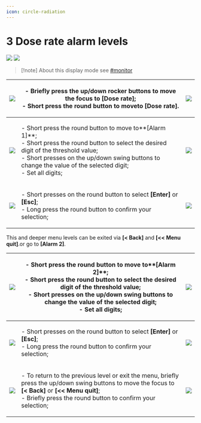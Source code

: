 ```yaml
---
icon: circle-radiation
---
```


# 3 Dose rate   alarm levels

![](<../../.gitbook/assets/dose\_rate\_sym (1).png>) ![](<../../.gitbook/assets/md\_alarm\_1 (1).png>)&#x20;

> \[!note] About this display mode see [#monitor](../display-modes.md#monitor "mention")

| ![](<../../.gitbook/assets/settings\_modality\_Zv\_per\_h\_f (3).png>)                               | <p>- Briefly press the up/down rocker buttons to move the focus to <strong>[Dose rate]</strong>;<br>- Short press the round button to moveto <strong>[Dose rate]</strong>.</p>                                                                                       | ![](../../.gitbook/assets/settings\_dose\_rate\_selected\_f.png)                                    |
| ---------------------------------------------------------------------------------------------------- | -------------------------------------------------------------------------------------------------------------------------------------------------------------------------------------------------------------------------------------------------------------------- | --------------------------------------------------------------------------------------------------- |
| ![](../../.gitbook/assets/settings\_dose\_rate\_threshold\_1\_selected\_f.png)                       | <p>- Short press the round button to move to**[Alarm 1]**;<br>- Short press the round button to select the desired digit of the threshold value;<br>- Short presses on the up/down swing buttons to change the value of the selected digit;<br>- Set all digits;</p> | ![](../../.gitbook/assets/settings\_dose\_rate\_threshold\_1\_set\_dialog\_f.png)                   |
| ![](../../.gitbook/assets/settings\_dose\_rate\_threshold\_1\_set\_dialog\_confirm\_selected\_f.png) | <p>- Short presses on the round button to select <strong>[Enter]</strong> or <strong>[Esc]</strong>;<br>- Long press the round button to confirm your selection;</p>                                                                                                 | ![](../../.gitbook/assets/settings\_dose\_rate\_threshold\_1\_set\_dialog\_cancel\_selected\_f.png) |

This and deeper menu levels can be exited via **\[< Back]** and **\[<< Menu quit]**.or go to **\[Alarm 2]**.

| ![](../../.gitbook/assets/settings\_dose\_rate\_threshold\_2\_selected\_f.png)                        | <p>- Short press the round button to move to**[Alarm 2]**;<br>- Short press the round button to select the desired digit of the threshold value;<br>- Short presses on the up/down swing buttons to change the value of the selected digit;<br>- Set all digits;</p> | ![](../../.gitbook/assets/settings\_dose\_rate\_threshold\_2\_set\_dialog\_f.png)                   |
| ----------------------------------------------------------------------------------------------------- | -------------------------------------------------------------------------------------------------------------------------------------------------------------------------------------------------------------------------------------------------------------------- | --------------------------------------------------------------------------------------------------- |
| ![](<../../.gitbook/assets/settings\_dose\_rate\_threshold\_2\_selected\_f (1).png>)                  | <p>- Short presses on the round button to select <strong>[Enter]</strong> or <strong>[Esc]</strong>;<br>- Long press the round button to confirm your selection;</p>                                                                                                 | ![](<../../.gitbook/assets/settings\_dose\_rate\_threshold\_2\_set\_dialog\_f (1).png>)             |
| ![](../../.gitbook/assets/settings\_dose\_rate\_threshold\_2\_set\_dialog\_confirml\_selected\_f.png) | <p>- To return to the previous level or exit the menu, briefly press the up/down swing buttons to move the focus to <strong>[&#x3C; Back]</strong> or <strong>[&#x3C;&#x3C; Menu quit]</strong>;<br>- Briefly press the round button to confirm your selection;</p>  | ![](../../.gitbook/assets/settings\_dose\_rate\_threshold\_2\_set\_dialog\_cancel\_selected\_f.png) |
